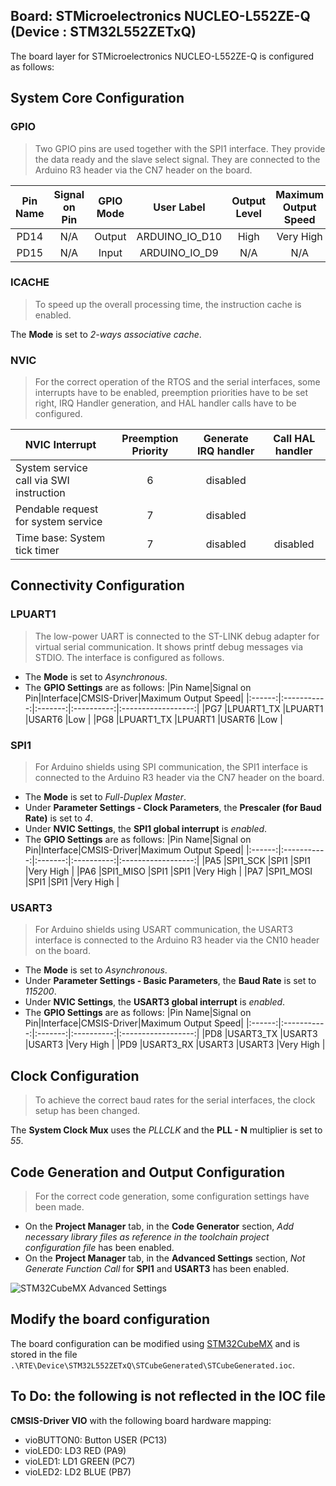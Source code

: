Board: STMicroelectronics NUCLEO-L552ZE-Q (Device : STM32L552ZETxQ)
-------------------------------------------------------------------

The board layer for STMicroelectronics NUCLEO-L552ZE-Q is configured as follows:

## System Core Configuration

### GPIO

> Two GPIO pins are used together with the SPI1 interface. They provide the data ready and the slave select signal. They are connected to the Arduino R3 header via the CN7 header on the board.

|Pin Name|Signal on Pin|GPIO Mode  |User Label    |Output Level|Maximum Output Speed|
|:------:|:-----------:|:---------:|:------------:|:----------:|:------------------:|
|PD14    |N/A          |Output     |ARDUINO_IO_D10|High        |Very High           |
|PD15    |N/A          |Input      |ARDUINO_IO_D9 |N/A         |N/A                 |

### ICACHE

> To speed up the overall processing time, the instruction cache is enabled.

The **Mode** is set to *2-ways associative cache*.

### NVIC

> For the correct operation of the RTOS and the serial interfaces, some interrupts have to be enabled, preemption priorities have to be set right, IRQ Handler generation, and HAL handler calls have to be configured.

|NVIC Interrupt                         |Preemption Priority|Generate IRQ handler|Call HAL handler|
|---------------------------------------|:-----------------:|:------------------:|:--------------:|
|System service call via SWI instruction|6                  |disabled            |                |
|Pendable request for system service    |7                  |disabled            |                |
|Time base: System tick timer           |7                  |disabled            |disabled        |

## Connectivity Configuration

### LPUART1

> The low-power UART is connected to the ST-LINK debug adapter for virtual serial communication. It shows printf debug messages via STDIO. The interface is configured as follows.

- The **Mode** is set to *Asynchronous*.
- The **GPIO Settings** are as follows:
  |Pin Name|Signal on Pin|Interface|CMSIS-Driver|Maximum Output Speed|
  |:------:|:-----------:|:-------:|:----------:|:------------------:|
  |PG7     |LPUART1_TX   |LPUART1  |USART6      |Low                 |
  |PG8     |LPUART1_TX   |LPUART1  |USART6      |Low                 |

### SPI1

> For Arduino shields using SPI communication, the SPI1 interface is connected to the Arduino R3 header via the CN7 header on the board. 

- The **Mode** is set to *Full-Duplex Master*.
- Under **Parameter Settings - Clock Parameters**, the **Prescaler (for Baud Rate)** is set to *4*.
- Under **NVIC Settings**, the **SPI1 global interrupt** is *enabled*.
- The **GPIO Settings** are as follows:
  |Pin Name|Signal on Pin|Interface|CMSIS-Driver|Maximum Output Speed|
  |:------:|:-----------:|:-------:|:----------:|:------------------:|
  |PA5     |SPI1_SCK     |SPI1     |SPI1        |Very High           |
  |PA6     |SPI1_MISO    |SPI1     |SPI1        |Very High           |
  |PA7     |SPI1_MOSI    |SPI1     |SPI1        |Very High           |

### USART3

> For Arduino shields using USART communication, the USART3 interface is connected to the Arduino R3 header via the CN10 header on the board. 

- The **Mode** is set to *Asynchronous*.
- Under **Parameter Settings - Basic Parameters**, the **Baud Rate** is set to *115200*.
- Under **NVIC Settings**, the **USART3 global interrupt** is *enabled*.
- The **GPIO Settings** are as follows:
  |Pin Name|Signal on Pin|Interface|CMSIS-Driver|Maximum Output Speed|
  |:------:|:-----------:|:-------:|:----------:|:------------------:|
  |PD8     |USART3_TX    |USART3   |USART3      |Very High           |
  |PD9     |USART3_RX    |USART3   |USART3      |Very High           |

## Clock Configuration

> To achieve the correct baud rates for the serial interfaces, the clock setup has been changed.

The **System Clock Mux** uses the *PLLCLK* and the **PLL - N** multiplier is set to *55*.

## Code Generation and Output Configuration

> For the correct code generation, some configuration settings have been made.

- On the **Project Manager** tab, in the **Code Generator** section, *Add necessary library files as reference in the toolchain project configuration file* has been enabled.
- On the **Project Manager** tab, in the **Advanced Settings** section, *Not Generate Function Call* for **SPI1** and **USART3** has been enabled.

![STM32CubeMX Advanced Settings](./images/captures/NUCLEO-STM32L552ZE-Q/stm32cubemx_config_adv_set.png)

## Modify the board configuration

The board configuration can be modified using [STM32CubeMX](https://www.keil.com/stmicroelectronics-stm32) and is stored in the file `.\RTE\Device\STM32L552ZETxQ\STCubeGenerated\STCubeGenerated.ioc`.

## To Do: the following is not reflected in the IOC file

**CMSIS-Driver VIO** with the following board hardware mapping:
 - vioBUTTON0: Button USER (PC13)
 - vioLED0:    LD3 RED (PA9)
 - vioLED1:    LD1 GREEN (PC7)
 - vioLED2:    LD2 BLUE (PB7)
